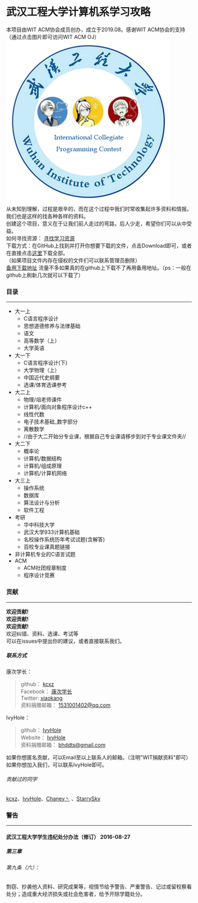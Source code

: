 # 武汉工程大学计算机系学习攻略

本项目由WIT ACM协会成员创办，成立于2019.08。感谢WIT ACM协会的支持（通过点击图片即可访问WIT ACM OJ）    
[![](/img/WITACM.png)](http://witacm.com/ "WIT ACM logo2")    
从未知到理解，过程是艰辛的，而在这个过程中我们时常收集起许多资料和情报。    
我们也是这样的找各种各样的资料。    
创建这个项目，意义在于让我们前人走过的弯路，后人少走，希望你们可以从中受益。    
如何寻找资源： [寻找学习资源](https://raw.githubusercontent.com/IvyHole/WITCL/master/%E5%AF%BB%E6%89%BE%E5%AD%A6%E4%B9%A0%E8%B5%84%E6%BA%90.docx "寻找学习资源")   
下载方式：在GitHub上找到并打开你想要下载的文件，点击Download即可，或者在直接点击[这里](https://codeload.github.com/IvyHole/WITCL/zip/master )下载全部。  
（如果项目文件内存在侵权的文件们可以联系管理员删除）  
[备用下载地址](http://witcl.ys168.com/) 流量不多如果真的在github上下载不了再用备用地址。（ps：一般在github上刷新几次就可以下载了）

### 目录
***
+ 大一上
    + C语言程序设计
    + 思想道德修养与法律基础
    + 语文
    + 高等数学（上）
    + 大学英语
+ 大一下
    + C语言程序设计(下)
    + 大学物理（上）  
    + 中国近代史纲要
    + 选课/体育选课参考
+ 大二上
    + 物理/俎老师课件
    + 计算机/面向对象程序设计c++
    + 线性代数
    + 电子技术基础_数字部分
    + 离散数学  
    + //由于大二开始分专业课，根据自己专业课请移步到对于专业课文件夹//
+ 大二下
    + 概率论
    + 计算机/数据结构
    + 计算机/组成原理
    + 计算机/计算机网络
+ 大三上
    + 操作系统
    + 数据库
    + 算法设计与分析
    + 软件工程
+ 考研
    + 华中科技大学
    + 武汉大学933计算机基础
    + 名校操作系统历年考试试题(含解答)
    + 百校专业课真题链接
+ 非计算机专业的C语言试题
+ ACM
    + ACM社团规章制度
    + 程序设计竞赛

### 贡献
***
****欢迎贡献!****  
****欢迎贡献!****  
****欢迎贡献!****  
欢迎纠错、资料、选课、考试等    
可以在issues中提出你的建议，或者直接联系我们。    

##### 联系方式
康次学长：
>github： [kcxz](https://github.com/kcxz "kcxz")  
>Facebook： [康次学长](https://www.facebook.com/xiao.kang.5209 "kcxz")  
>Twitter: [xiaokang](https://www.twitter.com/xiaokan56671265)  
>资料捐赠邮箱： 1531001402@qq.com  
        
IvyHole：
>github： [IvyHole](https://github.com/IvyHole "IvyHole")  
>Website： [IvyHole](https://ivyhole.com "IvyHole")  
>资料捐赠邮箱： bhddts@gmail.com  

如果你想匿名贡献，可以Email至以上联系人的邮箱。（注明"WIT捐献资料"即可）    
如果你想加入我们，可以联系IvyHole即可。    

###### 贡献过的同学
[kcxz](https://github.com/kcxz "kcxz")、[IvyHole](https://github.com/IvyHole "IvyHole")、[Chaney丶](https://www.witchen.cn "Chaney丶")
、[StarrySky](https://starrysky1024.com/ "StarrySky")
### 警告
***
#### 武汉工程大学学生违纪处分办法（修订）    2016-08-27
##### 第三章 
###### 第九条（六）：  
 剽窃、抄袭他人资料、研究成果等，视情节给予警告、严重警告、记过或留校察看处分；造成重大经济损失或社会危害者，给予开除学籍处分。
